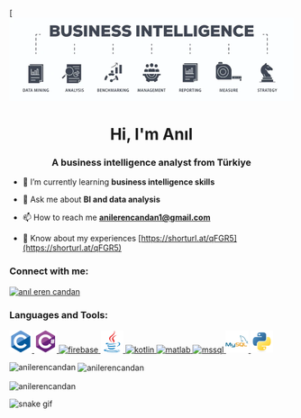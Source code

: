 [![MasterHead](https://github.com/anilerencandan/foto/blob/main/bannefr.png?raw=true)
<h1 align="center">Hi, I'm Anıl</h1>
<h3 align="center">A business intelligence analyst from Türkiye</h3>

- 🌱 I’m currently learning **business intelligence skills**

- 💬 Ask me about **BI and data analysis**

- 📫 How to reach me **anilerencandan1@gmail.com**

- 📄 Know about my experiences [https://shorturl.at/qFGR5](https://shorturl.at/qFGR5)

<h3 align="left">Connect with me:</h3>
<p align="left">
<a href="https://linkedin.com/in/anıl eren candan" target="blank"><img align="center" src="https://raw.githubusercontent.com/rahuldkjain/github-profile-readme-generator/master/src/images/icons/Social/linked-in-alt.svg" alt="anıl eren candan" height="30" width="40" /></a>
</p>

<h3 align="left">Languages and Tools:</h3>
<p align="left"> <a href="https://www.cprogramming.com/" target="_blank" rel="noreferrer"> <img src="https://raw.githubusercontent.com/devicons/devicon/master/icons/c/c-original.svg" alt="c" width="40" height="40"/> </a> <a href="https://www.w3schools.com/cs/" target="_blank" rel="noreferrer"> <img src="https://raw.githubusercontent.com/devicons/devicon/master/icons/csharp/csharp-original.svg" alt="csharp" width="40" height="40"/> </a> <a href="https://firebase.google.com/" target="_blank" rel="noreferrer"> <img src="https://www.vectorlogo.zone/logos/firebase/firebase-icon.svg" alt="firebase" width="40" height="40"/> </a> <a href="https://www.java.com" target="_blank" rel="noreferrer"> <img src="https://raw.githubusercontent.com/devicons/devicon/master/icons/java/java-original.svg" alt="java" width="40" height="40"/> </a> <a href="https://kotlinlang.org" target="_blank" rel="noreferrer"> <img src="https://www.vectorlogo.zone/logos/kotlinlang/kotlinlang-icon.svg" alt="kotlin" width="40" height="40"/> </a> <a href="https://www.mathworks.com/" target="_blank" rel="noreferrer"> <img src="https://upload.wikimedia.org/wikipedia/commons/2/21/Matlab_Logo.png" alt="matlab" width="40" height="40"/> </a> <a href="https://www.microsoft.com/en-us/sql-server" target="_blank" rel="noreferrer"> <img src="https://www.svgrepo.com/show/303229/microsoft-sql-server-logo.svg" alt="mssql" width="40" height="40"/> </a> <a href="https://www.mysql.com/" target="_blank" rel="noreferrer"> <img src="https://raw.githubusercontent.com/devicons/devicon/master/icons/mysql/mysql-original-wordmark.svg" alt="mysql" width="40" height="40"/> </a> <a href="https://www.python.org" target="_blank" rel="noreferrer"> <img src="https://raw.githubusercontent.com/devicons/devicon/master/icons/python/python-original.svg" alt="python" width="40" height="40"/> </a> </p>

<p><img align="left" src="https://github-readme-stats.vercel.app/api/top-langs?username=anilerencandan&show_icons=true&locale=en&layout=compact" alt="anilerencandan" /></p>

<p>&nbsp;<img align="center" src="https://github-readme-stats.vercel.app/api?username=anilerencandan&show_icons=true&locale=en" alt="anilerencandan" /></p>

<p><img align="center" src="https://github-readme-streak-stats.herokuapp.com/?user=anilerencandan&" alt="anilerencandan" /></p>


![snake gif](https://github.com/anilerencandan/anilerencandan/blob/output/github-contribution-grid-snake.gif)
